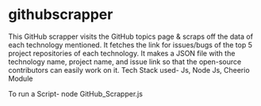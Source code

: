 # githubscrapper
This GitHub scrapper visits the GitHub topics page & scraps off the data of each technology mentioned.
It fetches the link for issues/bugs of the top 5 project repositories of each technology.
It makes a JSON file with the technology name, project name, and issue link so that the open-source contributors can easily work on it.
Tech Stack used- Js, Node Js, Cheerio Module

To run a Script- node GitHub_Scrapper.js
